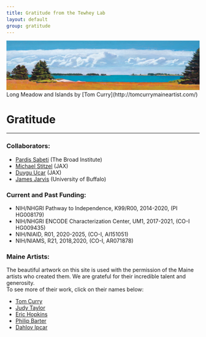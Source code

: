 ```yaml
---
title: Gratitude from the Tewhey Lab
layout: default
group: gratitude
---
```


<img class="img-fluid mx-auto d-block" src="/static/img/acknowledgements_long_meadow_and_islands_tom_curry.png" alt="Long Meadow and Islands by Tom Curry" style="paddig-bottom:0.5em;">
Long Meadow and Islands by [Tom Curry](http://tomcurrymaineartist.com/)

# Gratitude
---

### Collaborators:
  - [Pardis Sabeti](https://www.sabetilab.org) (The Broad Institute)
  - [Michael Stitzel](https://www.jax.org/research-and-faculty/research-labs/the-stitzel-lab) (JAX)
  - [Duygu Ucar](https://www.jax.org/research-and-faculty/research-labs/the-ucar-lab) (JAX)
  - [James Jarvis](http://medicine.buffalo.edu/faculty/profile.html?ubit=jamesjar) (University of Buffalo)
  
### Current and Past Funding:
  - NIH/NHGRI Pathway to Independence, K99/R00, 2014-2020, (PI HG008179)
  - NIH/NHGRI ENCODE Characterization Center, UM1, 2017-2021, (CO-I HG009435)
  - NIH/NIAID, R01, 2020-2025, (CO-I, AI151051)
  - NIH/NIAMS, R21, 2018,2020, (CO-I, AR071878)  
  
### Maine Artists:
The beautiful artwork on this site is used with the permission of the Maine artists who created them. We are grateful for their incredible talent and generosity.  
To see more of their work, click on their names below:
  - [Tom Curry](http://tomcurrymaineartist.com/)
  - [Judy Taylor](http://www.judytaylorstudio.com/)
  - [Eric Hopkins](http://www.erichopkins.com/)
  - [Philip Barter](http://thebarterarthouse.com/philip-barter)
  - [Dahlov Ipcar](https://www.dahlovipcarart.com/)
